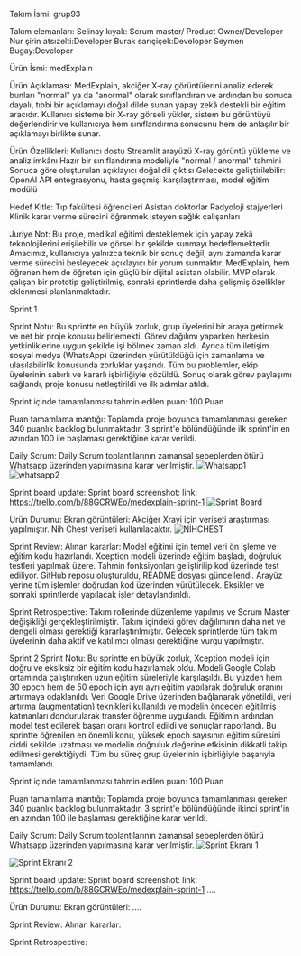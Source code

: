 Takım İsmi:
grup93

Takım elemanları:
Selinay kıyak: Scrum master/ Product Owner/Developer
Nur şirin atsızelti:Developer
Burak sarıçiçek:Developer
Seymen Bugay:Developer

Ürün İsmi:
medExplain

Ürün Açıklaması:
MedExplain, akciğer X-ray görüntülerini analiz ederek bunları "normal" ya da "anormal" olarak sınıflandıran ve ardından bu sonuca dayalı, tıbbi bir açıklamayı doğal dilde sunan yapay zekâ destekli bir eğitim aracıdır. Kullanıcı sisteme bir X-ray görseli yükler, sistem bu görüntüyü değerlendirir ve kullanıcıya hem sınıflandırma sonucunu hem de anlaşılır bir açıklamayı birlikte sunar.

Ürün Özellikleri:
Kullanıcı dostu Streamlit arayüzü
X-ray görüntü yükleme ve analiz imkânı
Hazır bir sınıflandırma modeliyle "normal / anormal" tahmini
Sonuca göre oluşturulan açıklayıcı doğal dil çıktısı
Gelecekte geliştirilebilir: OpenAI API entegrasyonu, hasta geçmişi karşılaştırması, model eğitim modülü

Hedef Kitle:
Tıp fakültesi öğrencileri
Asistan doktorlar
Radyoloji stajyerleri
Klinik karar verme sürecini öğrenmek isteyen sağlık çalışanları

Juriye Not:
Bu proje, medikal eğitimi desteklemek için yapay zekâ teknolojilerini erişilebilir ve görsel bir şekilde sunmayı hedeflemektedir. Amacımız, kullanıcıya yalnızca teknik bir sonuç değil, aynı zamanda karar verme sürecini besleyecek açıklayıcı bir yorum sunmaktır. MedExplain, hem öğrenen hem de öğreten için güçlü bir dijital asistan olabilir. MVP olarak çalışan bir prototip geliştirilmiş, sonraki sprintlerde daha gelişmiş özellikler eklenmesi planlanmaktadır.

Sprint 1

Sprint Notu: Bu sprintte en büyük zorluk, grup üyelerini bir araya getirmek ve net bir proje konusu belirlemekti. Görev dağılımı yaparken herkesin yetkinliklerine uygun şekilde işi bölmek zaman aldı. Ayrıca tüm iletişim sosyal medya (WhatsApp) üzerinden yürütüldüğü için zamanlama ve ulaşılabilirlik konusunda zorluklar yaşandı.
Tüm bu problemler, ekip üyelerinin sabırlı ve kararlı işbirliğiyle çözüldü. Sonuç olarak görev paylaşımı sağlandı, proje konusu netleştirildi ve ilk adımlar atıldı.

Sprint içinde tamamlanması tahmin edilen puan: 100 Puan

Puan tamamlama mantığı: Toplamda proje boyunca tamamlanması gereken 340 puanlık backlog bulunmaktadır. 3 sprint'e bölündüğünde ilk sprint'in en azından 100 ile başlaması gerektiğine karar verildi.

Daily Scrum: Daily Scrum toplantılarının zamansal sebeplerden ötürü Whatsapp üzerinden yapılmasına karar verilmiştir. 
![Whatsapp1](WhatsApp%20Image%202025-07-07%20at%2013.37.34.jpeg)
![whatsapp2](WhatsApp%20Image%202025-07-07%20at%2013.28.40.jpeg)



Sprint board update: Sprint board screenshot:
link: https://trello.com/b/88GCRWEo/medexplain-sprint-1
![Sprint Board](Ekran%20Resmi%202025-07-04%2023.59.03.png)

Ürün Durumu: Ekran görüntüleri:
Akciğer Xrayi için veriseti araştırması yapılmıştır. Nih Chest veriseti kullanılacaktır.
![NİHCHEST](Ekran%20Resmi%202025-07-07%2013.52.05.png)


Sprint Review:
Alınan kararlar:
Model eğitimi için temel veri ön işleme ve eğitim kodu hazırlandı.
Xception modeli üzerinde eğitim başladı, doğruluk testleri yapılmak üzere.
Tahmin fonksiyonları geliştirilip kod üzerinde test ediliyor.
GitHub reposu oluşturuldu, README dosyası güncellendi.
Arayüz yerine tüm işlemler doğrudan kod üzerinden yürütülecek.
Eksikler ve sonraki sprintlerde yapılacak işler detaylandırıldı.

Sprint Retrospective:
Takım rollerinde düzenleme yapılmış ve Scrum Master değişikliği gerçekleştirilmiştir.
Takım içindeki görev dağılımının daha net ve dengeli olması gerektiği kararlaştırılmıştır.
Gelecek sprintlerde tüm takım üyelerinin daha aktif ve katılımcı olması gerektiğine vurgu yapılmıştır.


Sprint 2 
Sprint Notu:
Bu sprintte en büyük zorluk, Xception modeli için doğru ve eksiksiz bir eğitim kodu hazırlamak oldu. Modeli Google Colab ortamında çalıştırırken uzun eğitim süreleriyle karşılaşıldı. Bu yüzden hem 30 epoch hem de 50 epoch için ayrı ayrı eğitim yapılarak doğruluk oranını artırmaya odaklanıldı.
Veri Google Drive üzerinden bağlanarak yönetildi, veri artırma (augmentation) teknikleri kullanıldı ve modelin önceden eğitilmiş katmanları dondurularak transfer öğrenme uygulandı. Eğitimin ardından model test edilerek başarı oranı kontrol edildi ve sonuçlar raporlandı.
Bu sprintte öğrenilen en önemli konu, yüksek epoch sayısının eğitim süresini ciddi şekilde uzatması ve modelin doğruluk değerine etkisinin dikkatli takip edilmesi gerektiğiydi. Tüm bu süreç grup üyelerinin işbirliğiyle başarıyla tamamlandı.


Sprint içinde tamamlanması tahmin edilen puan: 100 Puan

Puan tamamlama mantığı: Toplamda proje boyunca tamamlanması gereken 340 puanlık backlog bulunmaktadır. 3 sprint'e bölündüğünde ikinci sprint'in en azından 100 ile başlaması gerektiğine karar verildi.

Daily Scrum: Daily Scrum toplantılarının zamansal sebeplerden ötürü Whatsapp üzerinden yapılmasına karar verilmiştir. 
![Sprint Ekranı 1](Ekran%20Resmi%202025-07-19%2022.51.52.png)

![Sprint Ekranı 2](Ekran%20Resmi%202025-07-19%2022.52.13.png)


Sprint board update: Sprint board screenshot:
link: https://trello.com/b/88GCRWEo/medexplain-sprint-1
....

Ürün Durumu: Ekran görüntüleri:
....


Sprint Review:
Alınan kararlar:


Sprint Retrospective:

